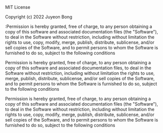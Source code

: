 MIT License

Copyright (c) 2022 Juyeon Bong

:Permission is hereby granted, free of charge, to any person obtaining a copy
of this software and associated documentation files (the "Software"), to deal
in the Software without restriction, including without limitation the rights
to use, copy, modify, merge, publish, distribute, sublicense, and/or sell
copies of the Software, and to permit persons to whom the Software is
furnished to do so, subject to the following conditions

Permission is hereby granted, free of charge, to any person obtaining a copy
of this software and associated documentation files, to deal
in the Software without restriction, including without limitation the rights
to use, merge, publish, distribute, sublicense, and/or sell
copies of the Software, and to permit persons to whom the Software is
furnished to do so, subject to the following conditions

Permission is hereby granted, free of charge, to any person obtaining a copy
of this software and associated documentation files (the "Software"), to deal
in the Software without restriction, including without limitation the rights
to use, copy, modify, merge, publish, distribute, sublicense, and/or sell
copies of the Software, and to permit persons to whom the Software is
furnished to do so, subject to the following conditions